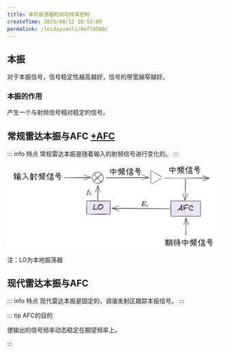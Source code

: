 ```yaml
---
title: 本机振荡器和自动频率控制
createTime: 2025/08/12 10:53:09
permalink: /leidayuanli/8wfl0580/
---
```

## **本振**

对于本振信号，信号稳定性越高越好，信号的带宽越窄越好。

### **本振的作用**

产生一个与射频信号相对稳定的信号。

## **常规雷达本振与AFC [+AFC]**

::: info 特点
常规雷达本振是随着输入的射频信号进行变化的。
:::

[+AFC]:
    自动频率控制

![常规AFC](picture/常规AFC.jpg)

注：LO为本地振荡器

## **现代雷达本振与AFC**

::: info 特点
现代雷达本振是固定的，调谐发射区跟踪本振信号。
:::


::: tip AFC的目的

使输出的信号频率动态稳定在期望频率上。

:::